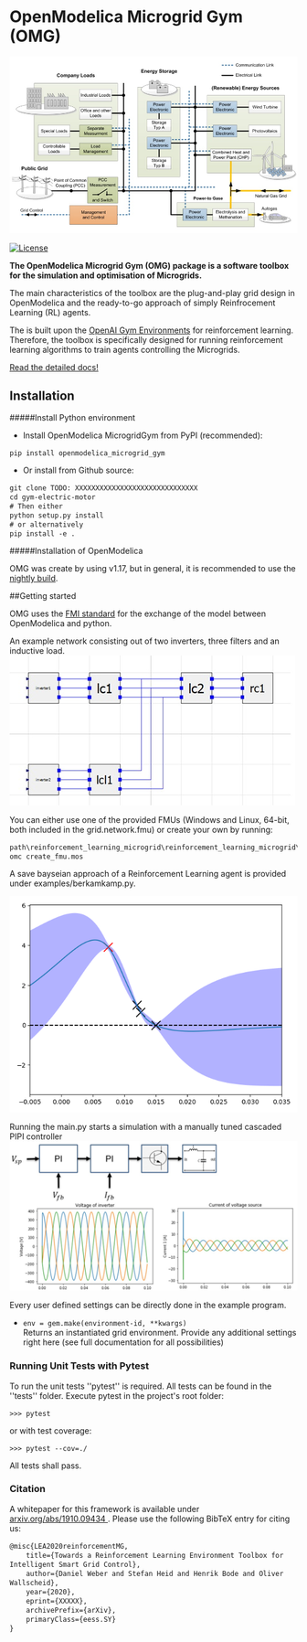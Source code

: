 # OpenModelica Microgrid Gym (OMG)
![](docs/pictures/microgrid.jpg)

[![License](https://img.shields.io/github/license/mashape/apistatus.svg?maxAge=2592000)](https://github.com/upb-lea/gym-electric-motor/blob/master/LICENSE)

__The OpenModelica Microgrid Gym (OMG) package is a software toolbox for the
simulation and optimisation of Microgrids.__ 

The main characteristics of the toolbox are the plug-and-play grid design in OpenModelica and the ready-to-go approach of simply Reinfrocement Learning (RL) agents. 

The is built upon the [OpenAI Gym Environments](https://gym.openai.com/) for reinforcement learning. 
Therefore, the toolbox is specifically designed for running reinforcement 
learning algorithms to train agents controlling the Microgrids.

[Read the detailed docs!](https://git.uni-paderborn.de/walli/reinforcement-learning-microgrid)



## Installation

#####Install Python environment
- Install OpenModelica MicrogridGym from PyPI (recommended):

```
pip install openmodelica_microgrid_gym
```

- Or install from Github source:

```
git clone TODO: XXXXXXXXXXXXXXXXXXXXXXXXXXXXXX 
cd gym-electric-motor
# Then either
python setup.py install
# or alternatively
pip install -e .
```

#####Installation of OpenModelica

OMG was create by using v1.17, but in general, it is recommended to use the [nightly build](https://openmodelica.org/developersresources/nightly-builds). 

##Getting started



OMG uses the [FMI standard](https://fmi-standard.org/) for the exchange of the model between OpenModelica and python.

An example network consisting out of two inverters, three filters and an inductive load.
![](docs/pictures/omedit.jpg)


You can either use one of the provided FMUs (Windows and Linux, 64-bit, both included in the grid.network.fmu) or create your own by running: 



```
path\reinforcement_learning_microgrid\reinforcement_learning_microgrid\fmu> omc create_fmu.mos
```

A save bayseian approach of a Reinforcement Learning agent is provided under examples/berkamkamp.py.

![](docs/pictures/berkenkamp.jpg)

Running the main.py starts a simulation with a manually tuned cascaded PIPI controller
![](docs/pictures/control.jpg)


Every user defined settings can be directly done in the example program. 

* `env = gem.make(environment-id, **kwargs)`  
    Returns an instantiated grid environment. Provide any additional settings right here (see full documentation for all possibilities)

 

### Running Unit Tests with Pytest
To run the unit tests ''pytest'' is required.
All tests can be found in the ''tests'' folder.
Execute pytest in the project's root folder:
```
>>> pytest
```
or with test coverage:
```
>>> pytest --cov=./
```
All tests shall pass.

### Citation
A whitepaper for this framework is available under [arxiv.org/abs/1910.09434
](https://arxiv.org/abs/1910.09434). Please use the following BibTeX entry for citing us:
```
@misc{LEA2020reinforcementMG,
    title={Towards a Reinforcement Learning Environment Toolbox for Intelligent Smart Grid Control},
    author={Daniel Weber and Stefan Heid and Henrik Bode and Oliver Wallscheid},
    year={2020},
    eprint={XXXXX},
    archivePrefix={arXiv},
    primaryClass={eess.SY}
}
```